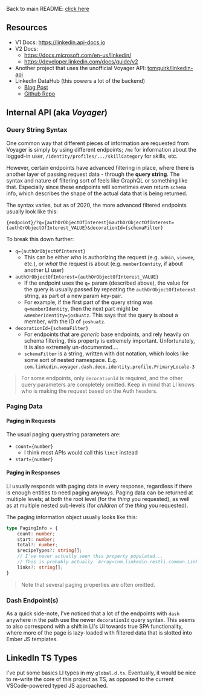 Back to main README: [click here](./README.md)

## Resources
 - V1 Docs: https://linkedin.api-docs.io
 - V2 Docs:
     - https://docs.microsoft.com/en-us/linkedin/
     - https://developer.linkedin.com/docs/guide/v2
 - Another project that uses the unofficial Voyager API: [tomquirk/linkedin-api](https://github.com/tomquirk/linkedin-api)
 - LinkedIn DataHub (this powers a lot of the backend)
     - [Blog Post](https://engineering.linkedin.com/blog/2019/data-hub)
     - [Github Repo](https://github.com/linkedin/datahub)

## Internal API (aka *Voyager*)
### Query String Syntax
One common way that different pieces of information are requested from Voyager is simply by using different endpoints; `/me` for information about the logged-in user, `/identity/profiles/.../skillCategory` for skills, etc.

However, certain endpoints have advanced filtering in place, where there is another layer of passing request data - through the **query string**. The syntax and nature of filtering sort of feels like GraphQL or something like that. Especially since these endpoints will sometimes even return `schema` info, which describes the shape of the actual data that is being returned.

The syntax varies, but as of 2020, the more advanced filtered endpoints usually look like this:

`{endpoint}/?q={authOrObjectOfInterest}&authOrObjectOfInterest={authOrObjectOfInterest_VALUE}&decorationId={schemaFilter}`

To break this down further:

 - `q={authOrObjectOfInterest}`
     - This can be either *who* is authorizing the request (e.g. `admin`, `viewee`, etc.), or *what* the request is about (e.g. `memberIdentity`, if about another LI user)
 - `authOrObjectOfInterest={authOrObjectOfInterest_VALUE}`
     - If the endpoint uses the `q=` param (described above), the value for the query is usually passed by repeating the `authOrObjectOfInterest` string, as part of a new param key-pair.
     - For example, if the first part of the query string was `q=memberIdentity`, then the next part might be `&memberIdentity=joshuatz`. This says that the query is about a member, with the ID of `joshuatz`.
 - `decorationId={schemaFilter}`
     - For endpoints that are *generic* base endpoints, and rely heavily on schema filtering, this property is extremely important. Unfortunately, it is also extremely un-documented....
     - `schemaFilter` is a string, written with dot notation, which looks like some sort of nested namespace. E.g. `com.linkedin.voyager.dash.deco.identity.profile.PrimaryLocale-3`


> For some endpoints, only `decorationId` is required, and the other query parameters are completely omitted. Keep in mind that LI knows who is making the request based on the Auth headers.

### Paging Data
#### Paging in Requests
The usual paging querystring parameters are:

 - `count={number}`
     - I think most APIs would call this `limit` instead
 - `start={number}`

#### Paging in Responses
LI usually responds with paging data in every response, regardless if there is enough entities to need paging anyways. Paging data can be returned at multiple levels; at both the root level (for the *thing* you requested), as well as at multiple nested sub-levels (for *children* of the *thing* you requested).

The paging information object usually looks like this:

```ts
type PagingInfo = {
    count: number;
    start: number;
    total?: number;
    $recipeTypes?: string[];
    // I've never actually seen this property populated...
    // This is probably actually `Array<com.linkedin.restli.common.Link>`
    links?: string[];
}
```

> Note that several paging properties are often omitted.

### Dash Endpoint(s)
As a quick side-note, I've noticed that a lot of the endpoints with `dash` anywhere in the path use the newer `decorationId` query syntax. This seems to also correspond with a shift in LI's UI towards true SPA functionality, where more of the page is lazy-loaded with filtered data that is slotted into Ember JS templates.

## LinkedIn TS Types
I've put some basics LI types in my `global.d.ts`. Eventually, it would be nice to re-write the core of this project as TS, as opposed to the current VSCode-powered typed JS approached.